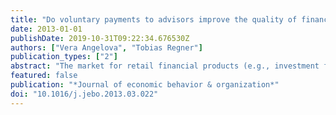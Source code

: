 ```yaml
---
title: "Do voluntary payments to advisors improve the quality of financial advice? An experimental deception game"
date: 2013-01-01
publishDate: 2019-10-31T09:22:34.676530Z
authors: ["Vera Angelova", "Tobias Regner"]
publication_types: ["2"]
abstract: "The market for retail financial products (e.g., investment funds or insurances) is marred by information asymmetries. Clients are not well informed about the quality of these products. They have to rely on the recommendations of advisors. Incentives of advisors and clients may not be aligned, when fees are used by financial institutions to steer advice. We experimentally investigate whether voluntary contract components can reduce the conflict of interest and increase truth telling of advisors. We compare a voluntary payment upfront, an obligatory payment upfront, a voluntary bonus afterwards, and a three-stage design with a voluntary payment upfront and a bonus after. Advisors are most truthful, when mutual opportunities to reciprocate exist, and when the voluntary payment is largest. Our analysis identifies the third stage bonus payment as the key feature for success as it allows for an interplay of reciprocal behavior between clients and advisors."
featured: false
publication: "*Journal of economic behavior & organization*"
doi: "10.1016/j.jebo.2013.03.022"
---
```


